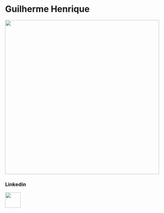 <h1>Guilherme Henrique</h1>

<img  width="500px" src="https://www.dharmishi.com/img/vectors/developer.png" alt="">



<h3>Linkedin</h3>

<a href="www.linkedin.com/in/guilherme-henrique-1a773a263" target="_blank"><img  width="50px" src="https://static.vecteezy.com/system/resources/previews/018/930/587/non_2x/linkedin-logo-linkedin-icon-transparent-free-png.png" alt=""></a>
